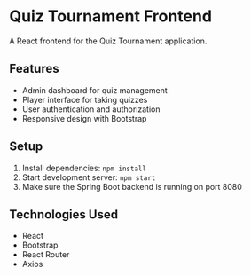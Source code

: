 # Quiz Tournament Frontend

A React frontend for the Quiz Tournament application.

## Features

- Admin dashboard for quiz management
- Player interface for taking quizzes
- User authentication and authorization
- Responsive design with Bootstrap

## Setup

1. Install dependencies: `npm install`
2. Start development server: `npm start`
3. Make sure the Spring Boot backend is running on port 8080

## Technologies Used

- React
- Bootstrap
- React Router
- Axios
